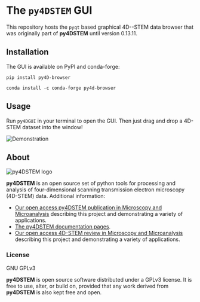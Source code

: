 
# The `py4DSTEM` GUI

This repository hosts the `pyqt` based graphical 4D--STEM data browser that was originally part of **py4DSTEM** until version 0.13.11. 

## Installation 
The GUI is available on PyPI and conda-forge: 

`pip install py4D-browser`

`conda install -c conda-forge py4d-browser`


## Usage
Run `py4DGUI` in your terminal to open the GUI. Then just drag and drop a 4D-STEM dataset into the window!

![Demonstration](/images/demo.gif)

## About 

![py4DSTEM logo](/images/py4DSTEM_logo.png)

**py4DSTEM** is an open source set of python tools for processing and analysis of four-dimensional scanning transmission electron microscopy (4D-STEM) data. Additional information:

- [Our open access py4DSTEM publication in Microscopy and Microanalysis](https://doi.org/10.1017/S1431927621000477) describing this project and demonstrating a variety of applications.
- [The py4DSTEM documentation pages](https://py4dstem.readthedocs.io/en/latest/index.html).
- [Our open access 4D-STEM review in Microscopy and Microanalysis](https://doi.org/10.1017/S1431927619000497) describing this project and demonstrating a variety of applications.


### License

GNU GPLv3

**py4DSTEM** is open source software distributed under a GPLv3 license.
It is free to use, alter, or build on, provided that any work derived from **py4DSTEM** is also kept free and open.
